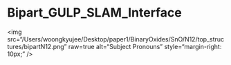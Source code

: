 # Bipart_GULP_SLAM_Interface

<img
src=“/Users/woongkyujee/Desktop/paper1/BinaryOxides/SnO/N12/top_structures/bipartN12.png”
raw=true
alt=“Subject Pronouns”
style=“margin-right: 10px;”
/>
